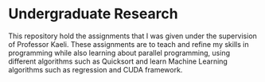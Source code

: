 # Undergraduate Research
This repository hold the assignments that I was given under the supervision of Professor Kaeli. These assignments are to teach and refine my skills in programming while also learning about parallel programming, using different algorithms such as Quicksort and learn Machine Learning algorithms such as regression and CUDA framework.
